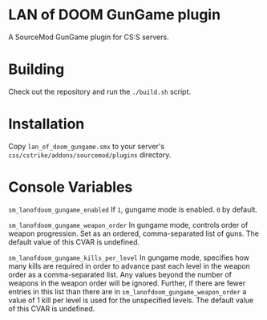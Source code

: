 # LAN of DOOM GunGame plugin
A SourceMod GunGame plugin for CS:S servers.

# Building
Check out the repository and run the ``./build.sh`` script.

# Installation
Copy ``lan_of_doom_gungame.smx`` to your server's
``css/cstrike/addons/sourcemod/plugins`` directory.

# Console Variables

``sm_lanofdoom_gungame_enabled`` If ``1``, gungame mode is enabled. ``0``
by default.

``sm_lanofdoom_gungame_weapon_order`` In gungame mode, controls order of weapon
progression. Set as an ordered, comma-separated list of guns. The default value
of this CVAR is undefined.

``sm_lanofdoom_gungame_kills_per_level`` In gungame mode, specifies how many
kills are required in order to advance past each level in the weapon order as a
comma-separated list. Any values beyond the number of weapons in the weapon
order will be ignored. Further, if there are fewer entries in this list than
there are in ``sm_lanofdoom_gungame_weapon_order`` a value of 1 kill per level
is used for the unspecified levels. The default value of this CVAR is undefined.
